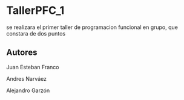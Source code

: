 # TallerPFC_1
se realizara el primer taller de programacion funcional en grupo, que constara de dos puntos 

## Autores
Juan Esteban Franco

Andres Narváez

Alejandro Garzón
